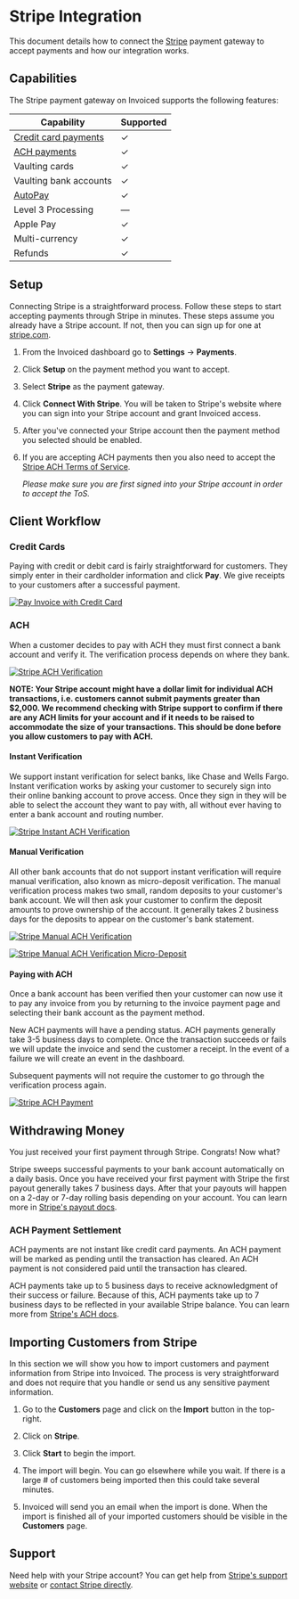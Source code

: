 # Stripe Integration

This document details how to connect the [Stripe](https://stripe.com) payment gateway to accept payments and how our integration works.

## Capabilities

The Stripe payment gateway on Invoiced supports the following features:

Capability | Supported
-----------|------------
[Credit card payments](/resources/docs/payments/card) | &#10003;
[ACH payments](/resources/docs/payments/ach) | &#10003;
Vaulting cards | &#10003;
Vaulting bank accounts | &#10003;
[AutoPay](/resources/docs/payments/autopay) | &#10003;
Level 3 Processing | &mdash;
Apple Pay | &#10003;
Multi-currency | &#10003;
Refunds | &#10003;

## Setup

Connecting Stripe is a straightforward process. Follow these steps to start accepting payments through Stripe in minutes. These steps assume you already have a Stripe account. If not, then you can sign up for one at [stripe.com](https://stripe.com).

1. From the Invoiced dashboard go to **Settings** &rarr; **Payments**.

2. Click **Setup** on the payment method you want to accept.

3. Select **Stripe** as the payment gateway.

4. Click **Connect With Stripe**. You will be taken to Stripe's website where you can sign into your Stripe account and grant Invoiced access.

5. After you've connected your Stripe account then the payment method you selected should be enabled.

6. If you are accepting ACH payments then you also need to accept the [Stripe ACH Terms of Service](https://stripe.com/docs/ach).

   *Please make sure you are first signed into your Stripe account in order to accept the ToS.*

## Client Workflow

### Credit Cards

Paying with credit or debit card is fairly straightforward for customers. They simply enter in their cardholder information and click **Pay**. We give receipts to your customers after a successful payment.

[![Pay Invoice with Credit Card](/docs/img/pay-invoice-credit-card.png)](/docs/img/pay-invoice-credit-card.png)

### ACH

When a customer decides to pay with ACH they must first connect a bank account and verify it. The verification process depends on where they bank.

[![Stripe ACH Verification](/docs/img/stripe-add-bank-account.png)](/docs/img/stripe-add-bank-account.png)

**NOTE: Your Stripe account might have a dollar limit for individual ACH transactions, i.e. customers cannot submit payments greater than $2,000. We recommend checking with Stripe support to confirm if there are any ACH limits for your account and if it needs to be raised to accommodate the size of your transactions. This should be done before you allow customers to pay with ACH.**

#### Instant Verification

We support instant verification for select banks, like Chase and Wells Fargo. Instant verification works by asking your customer to securely sign into their online banking account to prove access. Once they sign in they will be able to select the account they want to pay with, all without ever having to enter a bank account and routing number.

[![Stripe Instant ACH Verification](/docs/img/stripe-ach-instant-verification.png)](/docs/img/stripe-ach-instant-verification.png)

#### Manual Verification

All other bank accounts that do not support instant verification will require manual verification, also known as micro-deposit verification. The manual verification process makes two small, random deposits to your customer's bank account. We will then ask your customer to confirm the deposit amounts to prove ownership of the account. It generally takes 2 business days for the deposits to appear on the customer's bank statement.

[![Stripe Manual ACH Verification](/docs/img/stripe-ach-manual-verification.png)](/docs/img/stripe-ach-manual-verification.png)

[![Stripe Manual ACH Verification Micro-Deposit](/docs/img/stripe-ach-manual-verification-2.png)](/docs/img/stripe-ach-manual-verification-2.png)

#### Paying with ACH

Once a bank account has been verified then your customer can now use it to pay any invoice from you by returning to the invoice payment page and selecting their bank account as the payment method.

New ACH payments will have a pending status. ACH payments generally take 3-5 business days to complete. Once the transaction succeeds or fails we will update the invoice and send the customer a receipt. In the event of a failure we will create an event in the dashboard.

Subsequent payments will not require the customer to go through the verification process again.

[![Stripe ACH Payment](/docs/img/stripe-ach-pay-invoice.png)](/docs/img/stripe-ach-pay-invoice.png)

## Withdrawing Money

You just received your first payment through Stripe. Congrats! Now what?

Stripe sweeps successful payments to your bank account automatically on a daily basis. Once you have received your first payment with Stripe the first payout generally takes 7 business days. After that your payouts will happen on a 2-day or 7-day rolling basis depending on your account. You can learn more in [Stripe's payout docs](https://support.stripe.com/topics/payouts).

### ACH Payment Settlement

ACH payments are not instant like credit card payments. An ACH payment will be marked as pending until the transaction has cleared. An ACH payment is not considered paid until the transaction has cleared.

ACH payments take up to 5 business days to receive acknowledgment of their success or failure. Because of this, ACH payments take up to 7 business days to be reflected in your available Stripe balance. You can learn more from [Stripe's ACH docs](https://stripe.com/docs/ach).

## Importing Customers from Stripe

In this section we will show you how to import customers and payment information from Stripe into Invoiced. The process is very straightforward and does not require that you handle or send us any sensitive payment information.

1. Go to the **Customers** page and click on the **Import** button in the top-right.

2. Click on **Stripe**.

3. Click **Start** to begin the import.

4. The import will begin. You can go elsewhere while you wait. If there is a large # of customers being imported then this could take several minutes.

5. Invoiced will send you an email when the import is done. When the import is finished all of your imported customers should be visible in the **Customers** page.

## Support

Need help with your Stripe account? You can get help from [Stripe's support website](https://support.stripe.com) or [contact Stripe directly](https://support.stripe.com/contact).